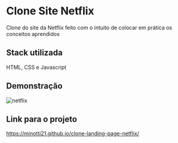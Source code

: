 
# Clone Site Netflix

Clone do site da Netflix feito com o intuito de colocar em prática os conceitos aprendidos

## Stack utilizada

HTML, CSS e Javascript

## Demonstração

![netflix](https://i.imgur.com/DW495uX.png)

## Link para o projeto

https://minotti21.github.io/clone-landing-page-netflix/
